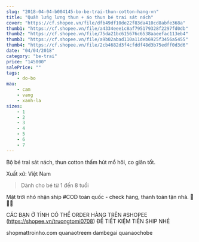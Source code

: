 ```yaml
---
slug: "2018-04-04-b004145-bo-be-trai-thun-cotton-hang-vn"
title: "Quần lửng lưng thun + áo thun bé trai sát nách"
cover: "https://cf.shopee.vn/file/dfb49df10de22f83da410cd8abfe368a"
thumb1: "https://cf.shopee.vn/file/a4334eee1c8af795179328f2297fd0db"
thumb2: "https://cf.shopee.vn/file/75da21bc615676c6538aaeefac113eb4"
thumb3: "https://cf.shopee.vn/file/a9b02abad110a11deb6925f3456a5455"
thumb4: "https://cf.shopee.vn/file/2cb4682d3f4cfddf48d3b75edff0d3d6"
date: "04/04/2018"
category: "be-trai"
price: "145000"
salePrice: ""
tags:
    - do-bo
mau:
    - cam
    - vang
    - xanh-la
sizes:
    - 1
    - 2
    - 3
    - 4
    - 5
    - 6
    - 7
---
```


Bộ bé trai sát nách, thun cotton thấm hút mồ hôi, co giãn tốt.

Xuất xứ: Việt Nam

> Dành cho bé từ 1 đến 8 tuổi

Mặt trời nhỏ nhận ship #COD toàn quốc - check hàng, thanh toán tận nhà.  🚚🚚🚚

CÁC BẠN Ở TỈNH CÓ THỂ ORDER HÀNG TRÊN #SHOPEE (https://shopee.vn/truongtomi0708) ĐỂ TIẾT KIỆM TIỀN SHIP NHÉ

<div class="hidden">
shopmattroinho.com quanaotreem dambegai quanaochobe
</div>
